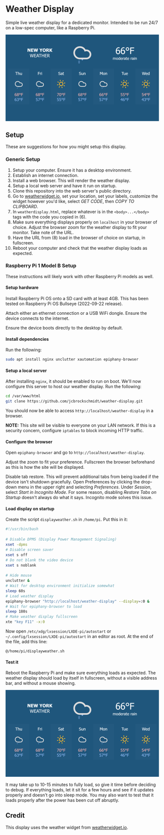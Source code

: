 # Weather Display
Simple live weather display for a dedicated monitor. Intended to be run 24/7 on a low-spec computer, like a Raspberry Pi.

![Display Example](display-example.png)

## Setup

These are suggestions for how you might setup this display.

### Generic Setup
1. Setup your computer. Ensure it has a desktop environment.
2. Establish an internet connection.
3. Install a web browser. This will render the weather display.
4. Setup a local web server and have it run on startup.
5. Clone this repository into the web server's public directory.
6. Go to [weatherwidget.io](https://weatherwidget.io/), set your location, set your labels, customize the widget however you'd like, select *GET CODE*, then *COPY TO CLIPBOARD*.
7. In `weatherdisplay.html`, replace whatever is in the `<body>...</body>` tags with the code you copied in (6).
8. Make sure everything displays properly on `localhost` in your browser of choice. Adjust the browser zoom for the weather display to fit your monitor. Take note of the URL.
9. Have the URL from (8) load in the browser of choice on startup, in fullscreen.
10. Reboot your computer and check that the weather display loads as expected.

### Raspberry Pi 1 Model B Setup

These instructions will likely work with other Raspberry Pi models as well.

#### Setup hardware

Install Raspberry Pi OS onto a SD card with at least 4GB. This has been tested on Raspberry Pi OS Bullseye (2022-09-22 release).

Attach either an ethernet connection or a USB WiFi dongle. Ensure the device connects to the internet.

Ensure the device boots directly to the desktop by default.

#### Install dependencies

Run the following:
```bash
sudo apt install nginx unclutter xautomation epiphany-browser
```

#### Setup a local server

After installing `nginx`, it should be enabled to run on boot. We'll now configure this server to host our weather display. Run the following:
```bash
cd /var/www/html
git clone https://github.com/jcbrockschmidt/weather-display.git
```

You should now be able to access `http://localhost/weather-display` in a browser.

**NOTE:** This site will be visible to everyone on your LAN network. If this is a security concern, configure `iptables` to block incoming HTTP traffic.

#### Configure the browser

Open `epiphany-browser` and go to `http://localhost/weather-display`.

Adjust the zoom to fit your preference. Fullscreen the browser beforehand as this is how the site will be displayed.

Disable tab restore. This will prevent additional tabs from being loaded if the device isn't shutdown gracefully. Open Preferences by clicking the drop-down menu in the upper right and selecting *Preferences*. Under *Session*, select *Start in Incognito Mode*. For some reason, disabling *Restore Tabs on Startup* doesn't always do what it says. Incognito mode solves this issue.

#### Load display on startup

Create the script `displayweather.sh` in `/home/pi`. Put this in it:
```bash
#!/usr/bin/bash

# Disable DPMS (Display Power Management Signaling)
xset -dpms
# Disable screen saver
xset s off
# Do not blank the video device
xset s noblank

# Hide mouse
unclutter &
# Wait for desktop environment initialize somewhat
sleep 60s
# Load weather display
epiphany-browser "http://localhost/weather-display" --display=:0 &
# Wait for epiphany-browser to load
sleep 180s
# Make weather display fullscreen
xte "key F11" -x:0
```

Now open `/etc/xdg/lxsession/LXDE-pi/autostart` or `~/.config/lxsession/LXDE-pi/autostart` in an editor as root. At the end of the file, add this line:
```
@/home/pi/displayweather.sh
```

#### Test it

Reboot the Raspberry Pi and make sure everything loads as expected. The weather display should load by itself in fullscreen, without a visible address bar, and without a mouse showing.

![Display Example](display-example.png)

It may take up to 10-15 minutes to fully load, so give it time before deciding to debug. If everything loads, let it sit for a few hours and see if it updates properly and doesn't go into sleep mode. You may also want to test that it loads properly after the power has been cut off abruptly.


## Credit
This display uses the weather widget from [weatherwidget.io](https://weatherwidget.io/).
